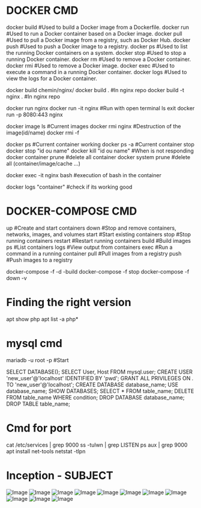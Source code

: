 # DOCKER CMD

docker build    		#Used to build a Docker image from a Dockerfile.
docker run			#Used to run a Docker container based on a Docker image.
docker pull			#Used to pull a Docker image from a registry, such as Docker Hub.
docker push			#Used to push a Docker image to a registry.
docker ps			#Used to list the running Docker containers on a system.
docker stop			#Used to stop a running Docker container.
docker rm			#Used to remove a Docker container.
docker rmi			#Used to remove a Docker image.
docker exec			#Used to execute a command in a running Docker container.
docker logs			#Used to view the logs for a Docker container.

docker build chemin/nginx/
docker build .			#In nginx repo
docker build -t nginx .		#In nginx repo

docker run nginx
docker run -it nginx 		#Run with open terminal 
	ls 
	exit
docker run -p 8080:443 nginx

docker image ls 		#Current images
docker rmi nginx 		#Destruction of the image(id/name)
docker rmi -f

docker ps 			#Current container working
docker ps -a 			#Current container stop
docker stop "id ou name"
docker kill "id ou name" 	#When is not responding
docker container prune		#delete all container
docker system prune 		#delete all (container/image/cache ...)

docker exec -it nginx bash 	#execution of bash in the container 

docker logs "container"		#check if its working good


# DOCKER-COMPOSE CMD

up				#Create and start containers
down				#Stop and remove containers, networks, images, and volumes
start				#Start existing containers
stop				#Stop running containers
restart				#Restart running containers
build				#Build images
ps				#List containers
logs				#View output from containers
exec				#Run a command in a running container
pull				#Pull images from a registry
push				#Push images to a registry

docker-compose -f <path docker_compose> -d -build
docker-compose -f <path docker_compose> stop
docker-compose -f <path docker_compose> down -v


# Finding the right version
apt show php
apt list -a php*

# mysql cmd

mariadb -u root -p #Start

SELECT DATABASE();
SELECT User, Host FROM mysql.user;
CREATE USER 'new_user'@'localhost' IDENTIFIED BY 'pwd';
GRANT ALL PRIVILEGES ON *.* TO 'new_user'@'localhost';
CREATE DATABASE database_name;
USE database_name;
SHOW DATABASES;
SELECT * FROM table_name;
DELETE FROM table_name WHERE condition;
DROP DATABASE database_name;
DROP TABLE table_name;

# Cmd for port
cat /etc/services | grep 9000
ss -tulwn | grep LISTEN
ps aux | grep 9000
apt install net-tools 
netstat -tlpn








# Inception - SUBJECT

![Image](img/en.subject_page-0001.jpg)
![Image](img/en.subject_page-0002.jpg)
![Image](img/en.subject_page-0003.jpg)
![Image](img/en.subject_page-0004.jpg)
![Image](img/en.subject_page-0005.jpg)
![Image](img/en.subject_page-0006.jpg)
![Image](img/en.subject_page-0007.jpg)
![Image](img/en.subject_page-0008.jpg)
![Image](img/en.subject_page-0009.jpg)
![Image](img/en.subject_page-0010.jpg)
![Image](img/en.subject_page-0011.jpg)

